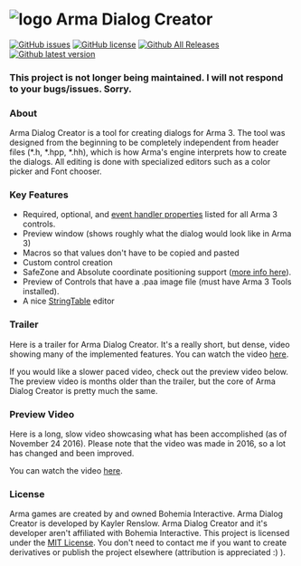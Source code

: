 # ![logo](http://i.imgur.com/qDMUPCz.png) Arma Dialog Creator 

[![GitHub issues](https://img.shields.io/github/issues/kayler-renslow/arma-dialog-creator.svg)](https://github.com/kayler-renslow/arma-dialog-creator/issues)
[![GitHub license](https://img.shields.io/github/license/kayler-renslow/arma-dialog-creator.svg)](https://raw.githubusercontent.com/kayler-renslow/arma-dialog-creator/master/LICENSE)
[![Github All Releases](https://img.shields.io/github/downloads/kayler-renslow/arma-dialog-creator/total.svg)](https://github.com/kayler-renslow/arma-dialog-creator/releases)
[![Github latest version](https://img.shields.io/github/release/kayler-renslow/arma-dialog-creator.svg?label=latest%20version)](https://github.com/kayler-renslow/arma-dialog-creator/releases/latest)

### This project is not longer being maintained. I will not respond to your bugs/issues. Sorry.

### About
Arma Dialog Creator is a tool for creating dialogs for Arma 3. The tool was designed from the beginning to be completely independent from header files (*.h, *.hpp, *.hh), which is how Arma's engine interprets how to create the dialogs. All editing is done with specialized editors such as a color picker and Font chooser.

### Key Features
* Required, optional, and [event handler properties](https://community.bistudio.com/wiki/User_Interface_Event_Handlers) listed for all Arma 3 controls.
* Preview window (shows roughly what the dialog would look like in Arma 3)
* Macros so that values don't have to be copied and pasted
* Custom control creation
* SafeZone and Absolute coordinate positioning support ([more info here](https://community.bistudio.com/wiki/SafeZone)).
* Preview of Controls that have a .paa image file (must have Arma 3 Tools installed).
* A nice [StringTable](https://community.bistudio.com/wiki/Stringtable.xml) editor

### Trailer
Here is a trailer for Arma Dialog Creator. It's a really short, but dense, video showing many of the implemented features.
You can watch the video [here](https://youtu.be/0P7pYvGDFvU).

If you would like a slower paced video, check out the preview video below. The preview video is months older than the trailer, but the core of Arma Dialog Creator is pretty much the same.

### Preview Video
Here is a long, slow video showcasing what has been accomplished (as of November 24 2016).
Please note that the video was made in 2016, so a lot has changed and been improved.

You can watch the video [here](https://www.youtube.com/watch?v=ytqxZvdEDjk).

### License
Arma games are created by and owned Bohemia Interactive. Arma Dialog Creator is developed by Kayler Renslow. Arma Dialog Creator and it's developer aren't affiliated with Bohemia Interactive. This project is licensed under the [MIT License](https://en.wikipedia.org/wiki/MIT_License). You don't need to contact me if you want to create derivatives or publish the project elsewhere (attribution is appreciated :) ).

